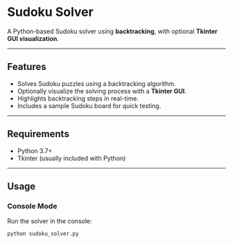 # Sudoku Solver

A Python-based Sudoku solver using **backtracking**, with optional **Tkinter GUI visualization**.

---

## Features

- Solves Sudoku puzzles using a backtracking algorithm.
- Optionally visualize the solving process with a **Tkinter GUI**.
- Highlights backtracking steps in real-time.
- Includes a sample Sudoku board for quick testing.

---

## Requirements

- Python 3.7+
- Tkinter (usually included with Python)

---

## Usage

### Console Mode

Run the solver in the console:

```bash
python sudoku_solver.py
